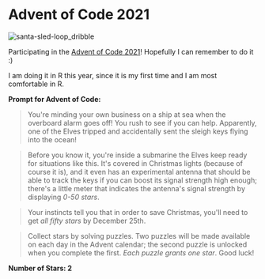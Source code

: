 # Advent of Code 2021

![santa-sled-loop_dribble](https://user-images.githubusercontent.com/64862250/144521364-457b985a-7084-4d3c-b050-d9985949b42e.gif)

Participating in the [Advent of Code 2021](https://adventofcode.com/2021)! Hopefully I can remember to do it :)

I am doing it in R this year, since it is my first time and I am most comfortable in R.

**Prompt for Advent of Code:**

> You're minding your own business on a ship at sea when the overboard alarm goes off! You rush to see if you can help. Apparently, one of the Elves tripped and accidentally sent the sleigh keys flying into the ocean!

> Before you know it, you're inside a submarine the Elves keep ready for situations like this. It's covered in Christmas lights (because of course it is), and it even has an experimental antenna that should be able to track the keys if you can boost its signal strength high enough; there's a little meter that indicates the antenna's signal strength by displaying *0-50 stars*.

> Your instincts tell you that in order to save Christmas, you'll need to get *all fifty stars* by December 25th.

> Collect stars by solving puzzles. Two puzzles will be made available on each day in the Advent calendar; the second puzzle is unlocked when you complete the first. *Each puzzle grants one star*. Good luck!

**Number of Stars: 2**
